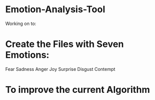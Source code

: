 # Emotion-Analysis-Tool

Working on to:
# Create the Files with Seven Emotions:
Fear
Sadness
Anger
Joy
Surprise
Disgust 
Contempt 
# To improve the current Algorithm
